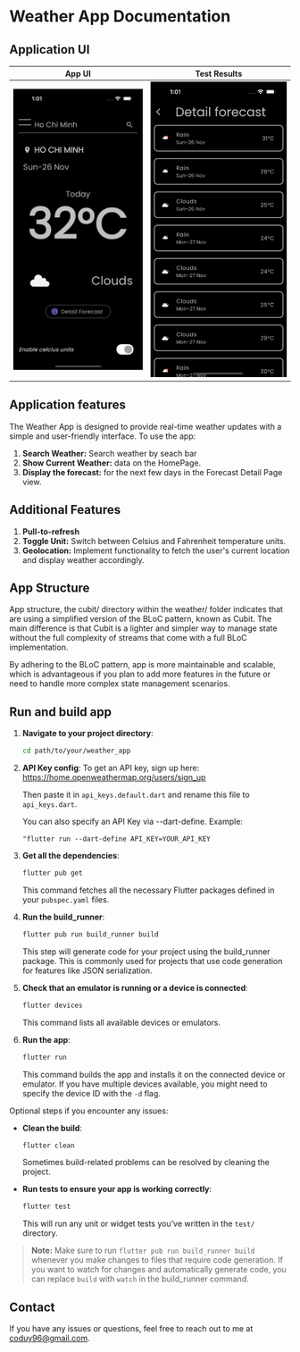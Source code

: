 # Weather App Documentation

## Application UI
| App UI | Test Results |
| --------- | ---------- |
| ![Weather Page](./assets/weather_page.png) | ![Forecast Detail Page](./assets/detail_forecast_page.png) |


## Application features

The Weather App is designed to provide real-time weather updates with a simple and user-friendly interface. To use the app:

1. **Search Weather:** Search weather by seach bar
2. **Show Current Weather:** data on the HomePage.
3. **Display the forecast:** for the next few days in the Forecast Detail Page view.

## Additional Features

1. **Pull-to-refresh**
2. **Toggle Unit:** Switch between Celsius and Fahrenheit temperature units.
3. **Geolocation:** Implement functionality to fetch the user's current location and display weather accordingly.


## App Structure

App structure, the cubit/ directory within the weather/ folder indicates that are using a simplified version of the BLoC pattern, known as Cubit. The main difference is that Cubit is a lighter and simpler way to manage state without the full complexity of streams that come with a full BLoC implementation.

By adhering to the BLoC pattern, app is more maintainable and scalable, which is advantageous if you plan to add more features in the future or need to handle more complex state management scenarios.

## Run and build app

1. **Navigate to your project directory**:
   ```sh
   cd path/to/your/weather_app
   ```
2. **API Key config**:
   To get an API key, sign up here:
   https://home.openweathermap.org/users/sign_up

   Then paste it in `api_keys.default.dart`  and rename this file to `api_keys.dart`.

   You can also specify an API Key via --dart-define. Example:
   ```
   "flutter run --dart-define API_KEY=YOUR_API_KEY
   ```
   
3. **Get all the dependencies**:
   ```sh
   flutter pub get
   ```
   This command fetches all the necessary Flutter packages defined in your `pubspec.yaml` files.

4. **Run the build_runner**:
   ```sh
   flutter pub run build_runner build
   ```
   This step will generate code for your project using the build_runner package. This is commonly used for projects that use code generation for features like JSON serialization.

5. **Check that an emulator is running or a device is connected**:
   ```sh
   flutter devices
   ```
   This command lists all available devices or emulators.

6. **Run the app**:
   ```sh
   flutter run
   ```
   This command builds the app and installs it on the connected device or emulator. If you have multiple devices available, you might need to specify the device ID with the `-d` flag.

Optional steps if you encounter any issues:

- **Clean the build**:
  ```sh
  flutter clean
  ```
  Sometimes build-related problems can be resolved by cleaning the project.

- **Run tests to ensure your app is working correctly**:
   ```sh
   flutter test
   ```
   This will run any unit or widget tests you've written in the `test/` directory.

> **Note:** Make sure to run `flutter pub run build_runner build` whenever you make changes to files that require code generation. If you want to watch for changes and automatically generate code, you can replace `build` with `watch` in the build_runner command.

## Contact

If you have any issues or questions, feel free to reach out to me at [coduy96@gmail.com](mailto:coduy96@gmail.com).